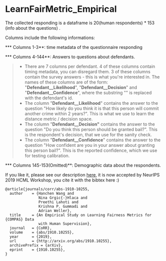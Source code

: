 # LearnFairMetric_Empirical
The collected responding is a dataframe is 20(human respondents) * 153 (info about the questions) .

Columns include the following informations:

*** Columns 1-3**: time metadata of the questionnaire responding

*** Columns 4-144**: Answers to questions about defendants.

> * There are 7 columns per defendant. 4 of these columns contain timing metadata, you can disregard them. 3 of these columns contain the survey answers - this is what you're interested in. The names of these columns are of the form: "**Defendant_<ID>_Likelihood**", "**Defendant_<ID>_Decision**" and "**Defendant_<ID>_Confidence**", where the substring "<ID>" is replaced with the defendant's id.
> *  The column "**Defendant_<ID>_Likelihood**" contains the answer to the question "How likely do you think it is that this person will commit another crime within 2 years?". This is what we use to learn the distance metric / decision space.
> * The column "**Defendant_<ID>_Decision"** contains the answer to the question "Do you think this person should be granted bail?". This is the respondent's decision, that we use for the sanity check.
> *  The column "**Defendant_<ID>_Confidence**" contains the answer to the question "How confident are you in your answer about granting this person bail?". This is the reported confidence, which we use for testing calibration.



*** Columns 145-153(Omitted)**: Demographic data about the respondents.



If you like it, please see our description [here](https://arxiv.org/abs/1910.10255), it is now accepted by NeurIPS 2019 HCML Workshop, you cite it with the bibtex here :)

```
@article{journals/corr/abs-1910-10255,
  author    = {Hanchen Wang and
               Nina Grgic{-}Hlaca and
               Preethi Lahoti and
               Krishna P. Gummadi and
               Adrian Weller},
  title     = {An Empirical Study on Learning Fairness Metrics for {COMPAS} Data
               with Human Supervision},
  journal   = {CoRR},
  volume    = {abs/1910.10255},
  year      = {2019},
  url       = {http://arxiv.org/abs/1910.10255},
  archivePrefix = {arXiv},
  eprint    = {1910.10255},
}
```


